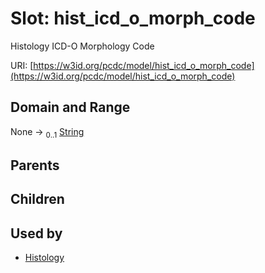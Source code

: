 
# Slot: hist_icd_o_morph_code


Histology ICD-O Morphology Code

URI: [https://w3id.org/pcdc/model/hist_icd_o_morph_code](https://w3id.org/pcdc/model/hist_icd_o_morph_code)


## Domain and Range

None &#8594;  <sub>0..1</sub> [String](types/String.md)

## Parents


## Children


## Used by

 * [Histology](Histology.md)

